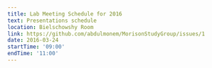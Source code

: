```yaml
---
title: Lab Meeting Schedule for 2016
text: Presentations schedule
location: Bielschowshy Room
link: https://github.com/abdulmonem/MorisonStudyGroup/issues/1
date: 2016-03-24
startTime: '09:00'
endTime: '11:00'
---
```

